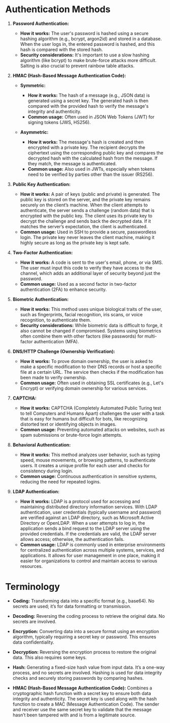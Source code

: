 # Authentication Methods

1. **Password Authentication:**
   - **How it works:** The user's password is hashed using a secure hashing algorithm (e.g., bcrypt, argon2id) and stored in a database. When the user logs in, the entered password is hashed, and this hash is compared with the stored hash.
   - **Security considerations:** It's important to use a slow hashing algorithm (like bcrypt) to make brute-force attacks more difficult. Salting is also crucial to prevent rainbow table attacks.

2. **HMAC (Hash-Based Message Authentication Code):**

   - **Symmetric:**
     - **How it works:** The hash of a message (e.g., JSON data) is generated using a secret key. The generated hash is then compared with the provided hash to verify the message's integrity and authenticity.
     - **Common usage:** Often used in JSON Web Tokens (JWT) for signing tokens (JWS, HS256).

   - **Asymmetric:**
     - **How it works:** The message's hash is created and then encrypted with a private key. The recipient decrypts the ciphertext using the corresponding public key and compares the decrypted hash with the calculated hash from the message. If they match, the message is authenticated.
     - **Common usage:** Also used in JWTs, especially when tokens need to be verified by parties other than the issuer (RS256).

3. **Public Key Authentication:**
   - **How it works:** A pair of keys (public and private) is generated. The public key is stored on the server, and the private key remains securely on the client’s machine. When the client attempts to authenticate, the server sends a challenge (random data) that is encrypted with the public key. The client uses its private key to decrypt the challenge and sends back the decrypted data. If it matches the server’s expectation, the client is authenticated.
   - **Common usage:** Used in SSH to provide a secure, passwordless login. The private key never leaves the client machine, making it highly secure as long as the private key is kept safe.

4. **Two-Factor Authentication:**
   - **How it works:** A code is sent to the user's email, phone, or via SMS. The user must input this code to verify they have access to the channel, which adds an additional layer of security beyond just the password.
   - **Common usage:** Used as a second factor in two-factor authentication (2FA) to enhance security.

5. **Biometric Authentication:**
   - **How it works:** This method uses unique biological traits of the user, such as fingerprints, facial recognition, iris scans, or voice recognition, to authenticate them.
   - **Security considerations:** While biometric data is difficult to forge, it also cannot be changed if compromised. Systems using biometrics often combine them with other factors (like passwords) for multi-factor authentication (MFA).

6. **DNS/HTTP Challenge (Ownership Verification):**
   - **How it works:** To prove domain ownership, the user is asked to make a specific modification to their DNS records or host a specific file at a certain URL. The service then checks if the modification has been made to verify ownership.
   - **Common usage:** Often used in obtaining SSL certificates (e.g., Let's Encrypt) or verifying domain ownership for various services.

7. **CAPTCHA:**
   - **How it works:** CAPTCHA (Completely Automated Public Turing test to tell Computers and Humans Apart) challenges the user with a task that is easy for humans but difficult for bots, like recognizing distorted text or identifying objects in images.
   - **Common usage:** Preventing automated attacks on websites, such as spam submissions or brute-force login attempts.

8. **Behavioral Authentication:**
   - **How it works:** This method analyzes user behavior, such as typing speed, mouse movements, or browsing patterns, to authenticate users. It creates a unique profile for each user and checks for consistency during login.
   - **Common usage:** Continuous authentication in sensitive systems, reducing the need for repeated logins.

9. **LDAP Authentication:**
   - **How it works:** LDAP is a protocol used for accessing and maintaining distributed directory information services. With LDAP authentication, user credentials (typically username and password) are verified against an LDAP directory, such as Microsoft Active Directory or OpenLDAP. When a user attempts to log in, the application sends a bind request to the LDAP server using the provided credentials. If the credentials are valid, the LDAP server allows access; otherwise, the authentication fails.
   - **Common usage:** LDAP is commonly used in enterprise environments for centralized authentication across multiple systems, services, and applications. It allows for user management in one place, making it easier for organizations to control and maintain access to various resources.

# Terminology

- **Coding:** Transforming data into a specific format (e.g., base64). No secrets are used; it’s for data formatting or transmission.
- **Decoding:** Reversing the coding process to retrieve the original data. No secrets are involved.

- **Encryption:** Converting data into a secure format using an encryption algorithm, typically requiring a secret key or password. This ensures data confidentiality.
- **Decryption:** Reversing the encryption process to restore the original data. This also requires some keys.

- **Hash:** Generating a fixed-size hash value from input data. It’s a one-way process, and no secrets are involved. Hashing is used for data integrity checks and securely storing passwords by comparing hashes.

- **HMAC (Hash-Based Message Authentication Code):** Combines a cryptographic hash function with a secret key to ensure both data integrity and authenticity. The secret key is used along with the hash function to create a MAC (Message Authentication Code). The sender and receiver use the same secret key to validate that the message hasn’t been tampered with and is from a legitimate source.
